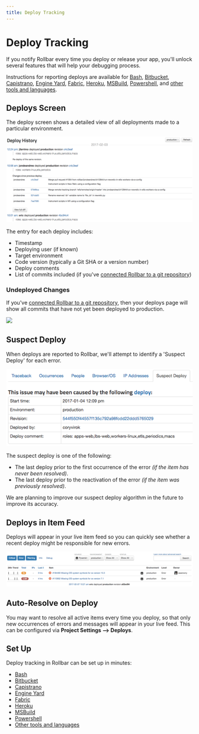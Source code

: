 ```yaml
---
title: Deploy Tracking
---
```


# Deploy Tracking

If you notify Rollbar every time you deploy or release your app, you'll unlock several features that will help your debugging process.

Instructions for reporting deploys are available for [Bash](/docs/deploys/bash/), [Bitbucket](/docs/bitbucket/#bitbucket-pipelines), [Capistrano](/docs/deploys/capistrano), [Engine Yard](/docs/deploys/engineyard/), [Fabric](/docs/deploys/fabric/), [Heroku](/docs/deploys/heroku), [MSBuild](/docs/deploys/msbuild), [Powershell](/docs/deploys/powershell), and [other tools and languages](/docs/api/deploys/#record-create-a-deploy).

## Deploys Screen

The deploy screen shows a detailed view of all deployments made to a particular environment.

![](../images/guides/deploys/deploy-screen.png)

The entry for each deploy includes:

* Timestamp
* Deploying user (if known)
* Target environment
* Code version (typically a Git SHA or a version number)
* Deploy comments
* List of commits included (if you've [connected Rollbar to a git repository](/docs/source-control/))

### Undeployed Changes

If you've [connected Rollbar to a git repository](/docs/source-control/), then your deploys page will show all commits that have not yet been deployed to production.

![](../images/guides/source-control/undeployed_changes.png)

## Suspect Deploy

When deploys are reported to Rollbar, we'll attempt to identify a 'Suspect Deploy' for each error.

![](../images/guides/deploys/suspect-deploy.png)

The suspect deploy is one of the following:

* The last deploy prior to the first occurrence of the error _(if the item has never been resolved)_.
* The last deploy prior to the reactivation of the error _(if the item was previously resolved)_.

We are planning to improve our suspect deploy algorithm in the future to improve its accuracy.

## Deploys in Item Feed

Deploys will appear in your live item feed so you can quickly see whether a recent deploy might be responsible for new errors.

![](../images/guides/deploys/deploy-items.png)

## Auto-Resolve on Deploy

You may want to resolve all active items every time you deploy, so that only new occurrences of errors and messages will appear in your live feed.  This can be configured via **Project Settings --> Deploys**.

## Set Up

Deploy tracking in Rollbar can be set up in minutes:

* [Bash](/docs/deploys/bash/)
* [Bitbucket](/docs/bitbucket/#bitbucket-pipelines)
* [Capistrano](/docs/deploys/capistrano)
* [Engine Yard](/docs/deploys/engineyard/)
* [Fabric](/docs/deploys/fabric/)
* [Heroku](/docs/deploys/heroku)
* [MSBuild](/docs/deploys/msbuild)
* [Powershell](/docs/deploys/powershell)
* [Other tools and languages](/docs/api/deploys/#record-create-a-deploy)

